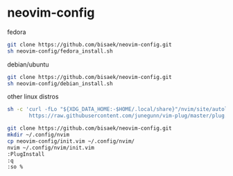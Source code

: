 # neovim-config
fedora
```bash
git clone https://github.com/bisaek/neovim-config.git
sh neovim-config/fedora_install.sh
```
debian/ubuntu
```bash
git clone https://github.com/bisaek/neovim-config.git
sh neovim-config/debian_install.sh
```

other linux distros
```bash
sh -c 'curl -fLo "${XDG_DATA_HOME:-$HOME/.local/share}"/nvim/site/autoload/plug.vim --create-dirs \
       https://raw.githubusercontent.com/junegunn/vim-plug/master/plug.vim'

git clone https://github.com/bisaek/neovim-config.git
mkdir ~/.config/nvim
cp neovim-config/init.vim ~/.config/nvim/
nvim ~/.config/nvim/init.vim
:PlugInstall
:q
:so %
```

